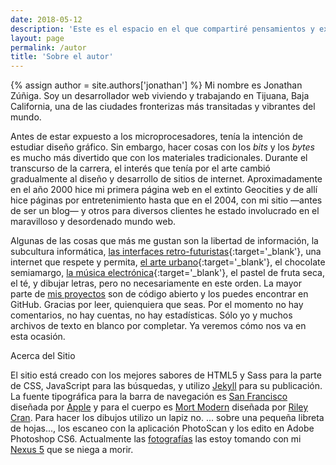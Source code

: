 ```yaml
---
date: 2018-05-12
description: 'Este es el espacio en el que compartiré pensamientos y experiencias de mi vida diaria. Si quieres saber por qué hice este blog puedes leer <a href="#!">el primer post</a> y si te preguntas quién soy, ahí va algo de información.'
layout: page
permalink: /autor
title: 'Sobre el autor'
---
```


{% assign author = site.authors['jonathan'] %}
Mi nombre es Jonathan Zúñiga. Soy un desarrollador web viviendo y trabajando en Tijuana, Baja California, una de las ciudades fronterizas más transitadas y vibrantes del mundo.

Antes de estar expuesto a los microprocesadores, tenía la intención de estudiar diseño gráfico. Sin embargo, hacer cosas con los *bits* y los *bytes* es mucho más divertido que con los materiales tradicionales. Durante el transcurso de la carrera, el interés que tenía por el arte cambió gradualmente al diseño y desarrollo de sitios de internet. Aproximadamente en el año 2000 hice mi primera página web en el extinto Geocities y de allí hice páginas por entretenimiento hasta que en el 2004, con mi sitio —antes de ser un blog— y otros para diversos clientes he estado involucrado en el maravilloso y desordenado mundo web.

Algunas de las cosas que más me gustan son la libertad de información, la subcultura informática, [las interfaces retro-futuristas](https://www.youtube.com/watch?v=2ywWFvjE-yU){:target='_blank'}, una internet que respete y permita, [el arte urbano](https://www.youtube.com/watch?v=gmu_RByhlGw){:target='_blank'}, el chocolate semiamargo, [la música electrónica](https://www.youtube.com/watch?v=RbxZmcQWWgE){:target='_blank'}, el pastel de fruta seca, el té, y dibujar letras, pero no necesariamente en este orden. La mayor parte de <a href="https://github.com/{{ author.github_username }}?tab=repositories" target="_blank">mis proyectos</a> son de código abierto y los puedes encontrar en GitHub. Gracias por leer, quienquiera que seas. Por el momento no hay comentarios, no hay cuentas, no hay estadísticas. Sólo yo y muchos archivos de texto en blanco por completar. Ya veremos cómo nos va en esta ocasión.

<div class="smcaps m-top-16 m-bottom-4 ta-center">Acerca del Sitio</div>

<p class="md-cols-2 fs-sm">
	El sitio está creado con los mejores sabores de HTML5 y Sass para la parte de CSS, JavaScript para las búsquedas, y utilizo <a href="https://jekyllrb.com/" target="_blank">Jekyll</a> para su publicación. La fuente tipográfica para la barra de navegación es <a href="https://developer.apple.com/fonts/">San Francisco</a> diseñada por <a href="https://www.apple.com/">Apple</a> y para el cuerpo es <a href="https://mort-modern.losttype.com/" target="_blank">Mort Modern</a> diseñada por <a href="http://rileycran.com/" target="_blank">Riley Cran</a>. Para hacer los dibujos utilizo un lapiz no. ... sobre una pequeña libreta de hojas..., los escaneo con la aplicación PhotoScan y los edito en Adobe Photoshop CS6. Actualmente las <a href="https://www.flickr.com/photos/{{ author.flickr_username }}" target="_blank">fotografías</a> las estoy tomando con mi <a href="https://web.archive.org/web/20150905053915/http://www.google.com/nexus/5/" target="_blank">Nexus 5</a> que se niega a morir.
</p>
